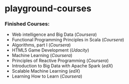 # playground-courses

### Finished Courses:

- Web intelligence and Big Data (*Coursera*)
- Functional Programming Principles in Scala (*Coursera*)
- Algorithms, part I (*Coursera*)
- HTML5 Game Development (*Udacity*)
- Machine Learning (*Coursera*)
- Principles of Reactive Programming (*Coursera*)
- Introduction to Big Data with Apache Spark (*edX*)
- Scalable Machine Learning (*edX*)
- Learning How to Learn (*Coursera*)
